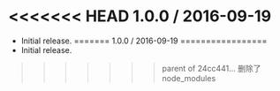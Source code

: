 <<<<<<< HEAD
1.0.0 / 2016-09-19
=================
  * Initial release.
=======
1.0.0 / 2016-09-19
=================
  * Initial release.
>>>>>>> parent of 24cc441... 删除了node_modules
